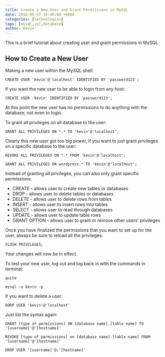 ```yaml
---
title: Create a New User and Grant Permissions in MySQL
date: 2016-05-07 16:40:00 +0800
categories: [technologies]
tags: [mysql,sql,database]
author: Kevin
---
```


This is a brief tutorial about creating user and grant permissions in MySQL


## How to Create a New User

Making a new user within the MySQL shell:

    CREATE USER 'kevin'@'localhost' IDENTIFIED BY 'password123';
    
If you want the new user to be able to login from any host:

    CREATE USER 'kevin' IDENTIFIED BY 'password123';
    
At this point the new user has no permissions to do anything with the database, not even to login. 

To grant all privileges on all database to the user:

    GRANT ALL PRIVILEGES ON *.* TO 'kevin'@'localhost';
    
Clearly this new user got too big power, if you want to just grant privileges on a specific database to the user:

    REVOKE ALL PRIVILEGES ON *.* FROM 'kevin'@'localhost'; 
    
    GRANT ALL PRIVILEGES ON wordpress.* TO 'kevin'@'localhost';
    
Instead of granting all privileges, you can also only grant specific permissions:

- CREATE - allows user to create new tables or databases
- DROP - allows user to delete tables or databases
- DELETE - allows user to delete rows from tables
- INSERT - allows user to insert rows into tables
- SELECT - allows user to read through databases
- UPDATE - allows user to update table rows
- GRANT OPTION - allows user to grant or remove other users' privileges

Once you have finalized the permissions that you want to set up for the user, always be sure to reload all the privileges:

    FLUSH PRIVILEGES;
    
Your changes will now be in effect.
    
To test your new user, log out and log back in with the commands in terminal:

    quite
    
    mysql -u kevin -p
    
If you want to delete a user:

    DORP USER 'kevin'@'localhost'
    
Just list the syntax again:

    GRANT [type of permissions] ON [database name].[table name] TO '[username]'@'[hostname]'
    
    REVOKE [type of permissions] on [database name].[table name] FROM '[username]'@'[hostname]'
    
    DROP USER '[username]'@;'[hostname]'
